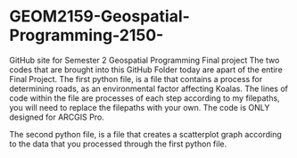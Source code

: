 # GEOM2159-Geospatial-Programming-2150-
GitHub site for Semester 2 Geospatial Programming Final project
The two codes that are brought into this GitHub Folder today are apart of the entire Final Project. 
The first python file, is a file that contains a process for determining roads, as an environmental factor affecting Koalas. 
The lines of code within the file are processes of each step according to my filepaths, you will need to replace the filepaths with your own.
The code is ONLY designed for ARCGIS Pro.

The second python file, is a file that creates a scatterplot graph according to the data that you processed through the first python file. 
